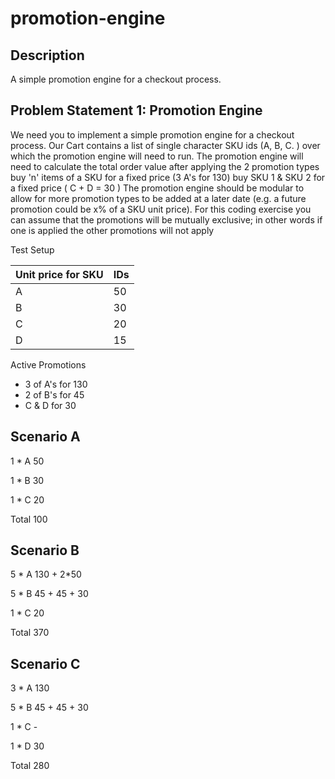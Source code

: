 # promotion-engine
Description
-----------
A simple promotion engine for a checkout process.

Problem Statement 1: Promotion Engine
-----------
We need you to implement a simple promotion engine for a checkout process. Our Cart contains a list of single character SKU ids (A, B, C.	) over which the promotion engine will need to run.
The promotion engine will need to calculate the total order value after applying the 2 promotion types
buy 'n' items of a SKU for a fixed price (3 A's for 130)
buy SKU 1 & SKU 2 for a fixed price ( C + D = 30 )
The promotion engine should be modular to allow for more promotion types to be added at a later date (e.g. a future promotion could be x% of a SKU unit price). For this coding exercise you can assume that the promotions will be mutually exclusive; in other words if one is applied the other promotions will not apply

Test Setup

| Unit price for SKU       | IDs |
| ----------- | ----------- |
| A   | 50       |
| B   | 30        |
| C   | 20        |
| D   | 15        |


Active Promotions 
* 3 of A's for 130
* 2 of B's for 45 
* C & D for 30

Scenario A
-----------
1 * A 50

1 * B 30

1 * C 20

Total 100

Scenario B
-----------

5 * A 130 + 2*50

5 * B 45 + 45 + 30

1 * C 20

Total 370

Scenario C
-----------

3 * A 130

5 * B 45 + 45 + 30

1 * C -

1 * D 30

Total 280



